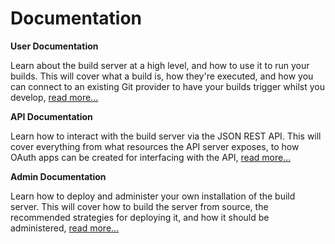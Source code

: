 # Documentation

**User Documentation**

Learn about the build server at a high level, and how to use it to run your
builds. This will cover what a build is, how they're executed, and how you can
connect to an existing Git provider to have your builds trigger whilst you
develop, [read more...](/user)

**API Documentation**

Learn how to interact with the build server via the JSON REST API. This will
cover everything from what resources the API server exposes, to how OAuth apps
can be created for interfacing with the API, [read more...](/api)

**Admin Documentation**

Learn how to deploy and administer your own installation of the build server.
This will cover how to build the server from source, the recommended
strategies for deploying it, and how it should be administered,
[read more...](/admin)
